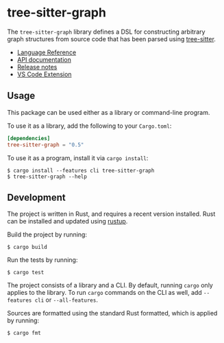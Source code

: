 # tree-sitter-graph

The `tree-sitter-graph` library defines a DSL for constructing arbitrary graph
structures from source code that has been parsed using [tree-sitter][].

[tree-sitter]: https://tree-sitter.github.io/

- [Language Reference](https://docs.rs/tree-sitter-graph/*/tree_sitter_graph/reference/)
- [API documentation](https://docs.rs/tree-sitter-graph/)
- [Release notes](https://github.com/tree-sitter/tree-sitter-graph/blob/main/CHANGELOG.md)
- [VS Code Extension](https://marketplace.visualstudio.com/items?itemName=tree-sitter.tree-sitter-graph)

## Usage

This package can be used either as a library or command-line program.

To use it as a library, add the following to your `Cargo.toml`:

``` toml
[dependencies]
tree-sitter-graph = "0.5"
```

To use it as a program, install it via `cargo install`:

```
$ cargo install --features cli tree-sitter-graph
$ tree-sitter-graph --help
```

## Development

The project is written in Rust, and requires a recent version installed.
Rust can be installed and updated using [rustup][].

[rustup]: https://rustup.rs/

Build the project by running:

```
$ cargo build
```

Run the tests by running:

```
$ cargo test
```

The project consists of a library and a CLI.
By default, running `cargo` only applies to the library.
To run `cargo` commands on the CLI as well, add `--features cli` or `--all-features`.

Sources are formatted using the standard Rust formatted, which is applied by running:

```
$ cargo fmt
```
